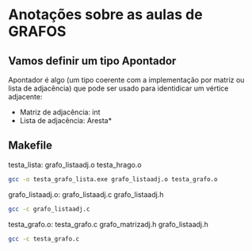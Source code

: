 # Anotações sobre as aulas de GRAFOS

## Vamos definir um tipo Apontador

Apontador é algo (um tipo coerente com a implementação por matriz ou lista de adjacência) que pode ser usado para identidicar um vértice adjacente:
- Matriz de adjacência: int
- Lista de adjacência: Aresta*

## Makefile

testa_lista: grafo_listaadj.o testa_hrago.o
```bash
gcc -o testa_grafo_lista.exe grafo_listaadj.o testa_grafo.o
```

grafo_listaadj.o: grafo_listaadj.c grafo_listaadj.h
```bash
gcc -c grafo_listaadj.c
```

testa_grafo.o: testa_grafo.c grafo_matrizadj.h grafo_listaadj.h
```bash
gcc -c testa_grafo.c
```